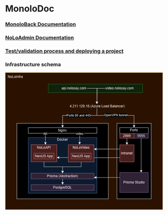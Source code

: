 # MonoloDoc

### [MonoloBack Documentation](monoloback/monoloback.md)

### [NoLoAdmin Documentation](noloadmin/noloadmin.md)

### [Test/validation process and deploying a project](deploying.md)

### Infrastructure schema

![NoLoInfra image](static/noloinfra.png)


